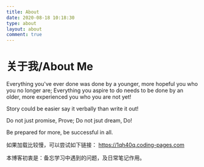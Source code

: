 ```yaml
---
title: About
date: 2020-08-18 10:18:30
type: about
layout: about
comment: true
---
```


# 关于我/About Me

Everything you've ever done was done by a younger, more hopeful you who you no longer are;
Everything you aspire to do needs to be done by an older, more experienced you who you are not yet!

Story could be easier say it verbally than write it out!

Do not just promise, Prove; Do not jsut dream, Do!

Be prepared for more, be successful in all.

如果加载比较慢，可以尝试如下链接：
https://1qh40q.coding-pages.com


本博客初衷是：备忘学习中遇到的问题，及日常笔记作用。

